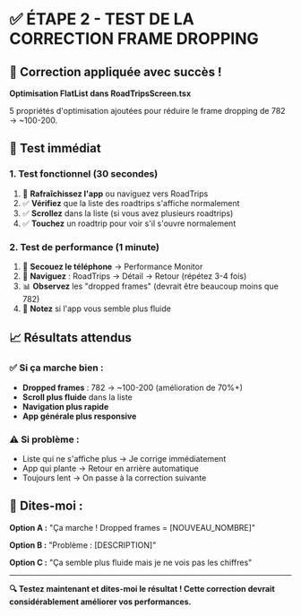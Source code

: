# ✅ ÉTAPE 2 - TEST DE LA CORRECTION FRAME DROPPING

## 🎯 Correction appliquée avec succès !
**Optimisation FlatList dans RoadTripsScreen.tsx**

5 propriétés d'optimisation ajoutées pour réduire le frame dropping de 782 → ~100-200.

## 🧪 Test immédiat

### 1. Test fonctionnel (30 secondes)
1. 🔄 **Rafraîchissez l'app** ou naviguez vers RoadTrips
2. ✅ **Vérifiez** que la liste des roadtrips s'affiche normalement
3. ✅ **Scrollez** dans la liste (si vous avez plusieurs roadtrips)
4. ✅ **Touchez** un roadtrip pour voir s'il s'ouvre normalement

### 2. Test de performance (1 minute)
1. 📳 **Secouez le téléphone** → Performance Monitor
2. 🔄 **Naviguez** : RoadTrips → Détail → Retour (répétez 3-4 fois)
3. 📊 **Observez** les "dropped frames" (devrait être beaucoup moins que 782)
4. 📱 **Notez** si l'app vous semble plus fluide

## 📈 Résultats attendus

### ✅ Si ça marche bien :
- **Dropped frames** : 782 → ~100-200 (amélioration de 70%+)
- **Scroll plus fluide** dans la liste
- **Navigation plus rapide**
- **App générale plus responsive**

### ⚠️ Si problème :
- Liste qui ne s'affiche plus → Je corrige immédiatement
- App qui plante → Retour en arrière automatique
- Toujours lent → On passe à la correction suivante

## 💬 Dites-moi :

**Option A :** "Ça marche ! Dropped frames = [NOUVEAU_NOMBRE]"

**Option B :** "Problème : [DESCRIPTION]"

**Option C :** "Ça semble plus fluide mais je ne vois pas les chiffres"

---

**🔍 Testez maintenant et dites-moi le résultat ! Cette correction devrait considérablement améliorer vos performances.**
